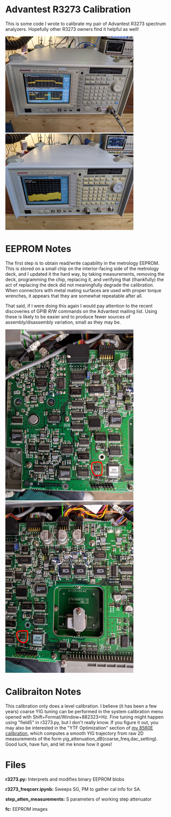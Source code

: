 # Advantest R3273 Calibration

This is some code I wrote to calibrate my pair of Advantest R3273 spectrum analyzers. Hopefully other R3273 owners find it helpful as well!

<img src="r3273-714.jpeg" width="400"><img src="r3273-993.jpeg" width="400">


# EEPROM Notes

The first step is to obtain read/write capability in the metrology EEPROM. This is stored on a small chip on the interior-facing side of the metrology deck, and I updated it the hard way, by taking measurements, removing the deck, programming the chip, replacing it, and verifying that (thankfully) the act of replacing the deck did not meaningfully degrade the calibration. When connectors with metal mating surfaces are used with proper torque wrenches, it appears that they are somewhat repeatable after all.

That said, if I were doing this again I would pay attention to the recent discoveries of GPIB $R/$W commands on the Advantest mailing list. Using these is likely to be easier and to produce fewer sources of assembly/disassembly variation, small as they may be.

<img src="rfdeck_left.jpg" width="400"><img src="rfdeck_center_EEPROM.jpg" width="400">

# Calibraiton Notes

This calibration only does a level calibration. I believe (it has been a few years) coarse YIG tuning can be performed in the system calibration menu opened with Shift+Format/Window+882323+Hz. Fine tuning might happen using "field5" in r3273.py, but I don't really know. If you figure it out, you may also be interested in the "YTF Optimization" section of [my 8560E calibration](https://github.com/jjoonathan/8560E-Calibration/blob/main/HP8560SweepResults.py), which computes a smooth YIG trajectory from raw 2D measurements of the form yig_attenuation_dB(coarse_freq,dac_setting). Good luck, have fun, and let me know how it goes!

# Files

**r3273.py:** Interprets and modifies binary EEPROM blobs

**r3273_freqcorr.ipynb:** Sweeps SG, PM to gather cal info for SA.

**step_atten_measurements:** S parameters of working step attenuator

**fc:** EEPROM images
